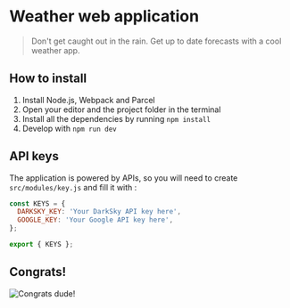 # Weather web application
> Don't get caught out in the rain. Get up to date forecasts with a cool weather app.

## How to install
1. Install Node.js, Webpack and Parcel
2. Open your editor and the project folder in the terminal
3. Install all the dependencies by running `npm install`
4. Develop with `npm run dev`

## API keys

The application is powered by APIs, so you will need to create `src/modules/key.js` and fill it with :

```javascript
const KEYS = {
  DARKSKY_KEY: 'Your DarkSky API key here',
  GOOGLE_KEY: 'Your Google API key here',
};

export { KEYS };
```

## Congrats!

![Congrats dude!](https://media.giphy.com/media/YRuFixSNWFVcXaxpmX/giphy.gif)

